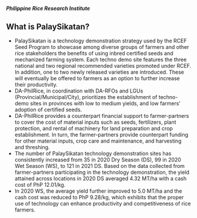 ##### Philippine Rice Research Institute

## What is PalaySikatan?


 - PalaySikatan is a technology demonstration strategy used by the RCEF Seed Program to showcase among diverse groups of farmers and other rice stakeholders the benefits of using inbred certified seeds and mechanized farming system.  Each techno demo site features the three national and two regional recommended varieties promoted under RCEF.  In addition, one to two newly released varieties are introduced.  These will eventually be offered to farmers as an option to further increase their productivity.
 - DA-PhilRice, in coordination with DA-RFOs and LGUs (Provincial/Municipal/City), prioritizes the establishment of techno-demo sites in provinces with low to medium yields, and low farmers’ adoption of certified seeds.  
 - DA-PhilRice provides a counterpart financial support to farmer-partners to cover the cost of material inputs such as seeds, fertilizers, plant protection, and rental of machinery for land preparation and crop establishment. In turn, the farmer-partners provide counterpart funding for other material inputs, crop care and maintenance, and harvesting and threshing. 
 - The number of PalaySikatan technology demonstration sites has consistently increased from 35 in 2020 Dry Season (DS), 99 in 2020 Wet Season (WS), to 121 in 2021 DS. Based on the data collected from farmer-partners participating in the technology demonstration, the yield attained across locations in 2020 DS averaged 4.32 MT/ha with a cash cost of PhP 12.01/kg.
 - In 2020 WS, the average yield further improved to 5.0 MT/ha and the cash cost was reduced to PhP 9.28/kg, which exhibits that the proper use of technology can enhance productivity and competitiveness of rice farmers.
